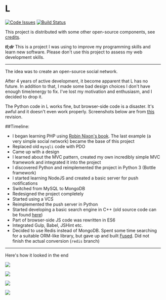 # L

[![Code Issues](https://www.quantifiedcode.com/api/v1/project/19cd4784a9b4456c94513fa1ecc77034/badge.svg)](https://www.quantifiedcode.com/app/project/19cd4784a9b4456c94513fa1ecc77034)
[![Build Status](https://travis-ci.org/vaultah/L.svg?branch=master)](https://travis-ci.org/vaultah/L)

This project is distributed with some other open-source components, see [credits](CREDITS.md).

***tl;dr*** This is a project I was using to improve my programming skills and learn new software. Please don't use this project to assess my web development skills. 

------------------

The idea was to create an open-source social network.

After 4 years of active development, it become apparent that L has no future. In addition to that, I made some bad design choices I don't have enough time/energy to fix. I've lost my motivation and enthusiasm, and I decided to drop it.

The Python code in L works fine, but browser-side code is a disaster. It's awful and it doesn't even work properly. Screenshots below are from [this](https://github.com/vaultah/L/tree/a89ec10d4d9bdd2bcf650597e6e8bbde97e8f610) revision.


##Timeline:

- I began learning PHP using [Robin Nixon's book](http://lpmj.net/4thedition). The last example (a very simple social network) became the base of this project
- Replaced old `mysqli` code with PDO
- Came up with a design
- I learned about the MVC pattern, created my own incredibly simple MVC framework and integrated it into the project
- I discovered Python and reimplemented the project in Python 3 (Bottle framework)
- I started learning NodeJS and created a basic server for push notifications
- Switched from MySQL to MongoDB
- Redesigned the project completely
- Started using a VCS
- Reimplemented the push server in Python
- Started developing a basic search engine in C++ (old source code can be found [here](https://github.com/vaultah/hasty/tree/fd19f4620d238ad350a9352fc68e82c60012c415))
- Part of browser-side JS code was rewritten in ES6
- Integrated Gulp, Babel, JSHint etc.
- Decided to use Redis instead of MongoDB. Spent some time searching for a suitable ORM-like library, but gave up and built [Fused](https://github.com/vaultah/fused). Did not finish the actual conversion (`redis` branch)

----------------------------



Here's how it looked in the end


![](http://i.imgur.com/cAsKmBt.jpg)

![](http://i.imgur.com/MowTcKu.png)

![](http://i.imgur.com/1aZOpRG.png)

![](http://i.imgur.com/ZH3WF8O.png)

